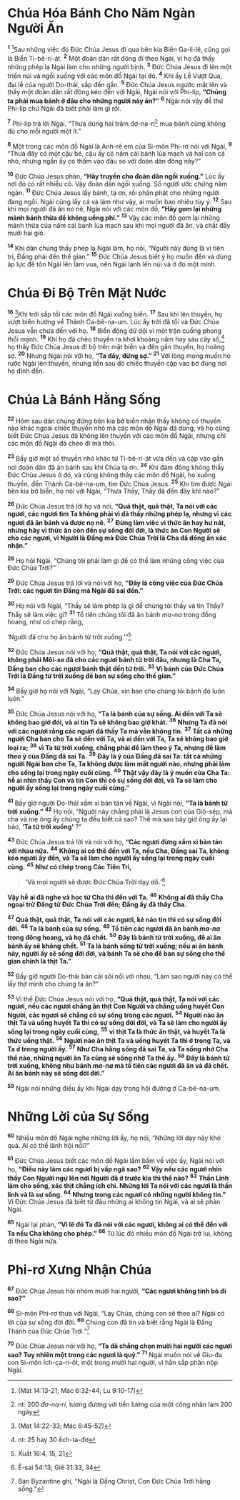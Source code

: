 # Chúa Hóa Bánh Cho Năm Ngàn Người Ăn
<sup><b>1</b></sup> [^1@-70203a48-2e9d-4cd8-8103-ce1b97ba324d]Sau những việc đó Ðức Chúa Jesus đi qua bên kia Biển Ga-li-lê, cũng gọi là Biển Ti-bê-ri-át. <sup><b>2</b></sup> Một đoàn dân rất đông đi theo Ngài, vì họ đã thấy những phép lạ Ngài làm cho những người bịnh. <sup><b>3</b></sup> Ðức Chúa Jesus đi lên một triền núi và ngồi xuống với các môn đồ Ngài tại đó. <sup><b>4</b></sup> Khi ấy Lễ Vượt Qua, đại lễ của người Do-thái, sắp đến gần. <sup><b>5</b></sup> Ðức Chúa Jesus ngước mắt lên và thấy một đoàn dân rất đông kéo đến với Ngài, Ngài nói với Phi-líp, **“Chúng ta phải mua bánh ở đâu cho những người này ăn?”** <sup><b>6</b></sup> Ngài nói vậy để thử Phi-líp chứ Ngài đã biết phải làm gì rồi.

<sup><b>7</b></sup> Phi-líp trả lời Ngài, “Thưa dùng hai trăm đơ-na-ri[^1-70203a48-2e9d-4cd8-8103-ce1b97ba324d] mua bánh cũng không đủ cho mỗi người một ít.”

<sup><b>8</b></sup> Một trong các môn đồ Ngài là Anh-rê em của Si-môn Phi-rơ nói với Ngài, <sup><b>9</b></sup> “Thưa đây có một cậu bé, cậu ấy có năm cái bánh lúa mạch và hai con cá nhỏ, nhưng ngần ấy có thấm vào đâu so với đoàn dân đông này?”

<sup><b>10</b></sup> Ðức Chúa Jesus phán, **“Hãy truyền cho đoàn dân ngồi xuống.”** Lúc ấy nơi đó có rất nhiều cỏ. Vậy đoàn dân ngồi xuống. Số người ước chừng năm ngàn. <sup><b>11</b></sup> Ðức Chúa Jesus lấy bánh, tạ ơn, rồi phân phát cho những người đang ngồi. Ngài cũng lấy cá và làm như vậy, ai muốn bao nhiêu tùy ý. <sup><b>12</b></sup> Sau khi mọi người đã ăn no nê, Ngài nói với các môn đồ, **“Hãy gom lại những mảnh bánh thừa để không uổng phí.”** <sup><b>13</b></sup> Vậy các môn đồ gom lại những mảnh thừa của năm cái bánh lúa mạch sau khi mọi người đã ăn, và chất đầy mười hai giỏ.

<sup><b>14</b></sup> Khi dân chúng thấy phép lạ Ngài làm, họ nói, “Người này đúng là vị tiên tri, Ðấng phải đến thế gian.” <sup><b>15</b></sup> Ðức Chúa Jesus biết ý họ muốn đến và dùng áp lực để tôn Ngài lên làm vua, nên Ngài lánh lên núi và ở đó một mình.

# Chúa Ði Bộ Trên Mặt Nước
<sup><b>16</b></sup> [^2@-70203a48-2e9d-4cd8-8103-ce1b97ba324d]Khi trời sắp tối các môn đồ Ngài xuống biển. <sup><b>17</b></sup> Sau khi lên thuyền, họ vượt biển hướng về Thành Ca-bê-na-um. Lúc ấy trời đã tối và Ðức Chúa Jesus vẫn chưa đến với họ. <sup><b>18</b></sup> Biển động dữ dội vì một trận cuồng phong thổi mạnh. <sup><b>19</b></sup> Khi họ đã chèo thuyền ra khơi khoảng năm hay sáu cây số,[^2-70203a48-2e9d-4cd8-8103-ce1b97ba324d] họ thấy Ðức Chúa Jesus đi bộ trên mặt biển và đến gần thuyền, họ hoảng sợ. <sup><b>20</b></sup> Nhưng Ngài nói với họ, **“Ta đây, đừng sợ.”** <sup><b>21</b></sup> Với lòng mong muốn họ rước Ngài lên thuyền, nhưng liền sau đó chiếc thuyền cập vào bờ đúng nơi họ định đến.

# Chúa Là Bánh Hằng Sống
<sup><b>22</b></sup> Hôm sau dân chúng đứng bên kia bờ biển nhận thấy không có thuyền nào khác ngoài chiếc thuyền nhỏ mà các môn đồ Ngài đã dùng, và họ cũng biết Ðức Chúa Jesus đã không lên thuyền với các môn đồ Ngài, nhưng chỉ các môn đồ Ngài đã chèo đi mà thôi.

<sup><b>23</b></sup> Bấy giờ một số thuyền nhỏ khác từ Ti-bê-ri-át vừa đến và cập vào gần nơi đoàn dân đã ăn bánh sau khi Chúa tạ ơn. <sup><b>24</b></sup> Khi đám đông không thấy Ðức Chúa Jesus ở đó, và cũng không thấy các môn đồ Ngài, họ xuống thuyền, đến Thành Ca-bê-na-um, tìm Ðức Chúa Jesus. <sup><b>25</b></sup> Khi tìm được Ngài bên kia bờ biển, họ nói với Ngài, “Thưa Thầy, Thầy đã đến đây khi nào?”

<sup><b>26</b></sup> Ðức Chúa Jesus trả lời họ và nói, **“Quả thật, quả thật, Ta nói với các ngươi, các ngươi tìm Ta không phải vì đã thấy những phép lạ, nhưng vì các ngươi đã ăn bánh và được no nê.** <sup><b>27</b></sup> **Ðừng làm việc vì thức ăn hay hư nát, nhưng hãy vì thức ăn còn đến sự sống đời đời, là thức ăn Con Người sẽ cho các ngươi, vì Người là Ðấng mà Ðức Chúa Trời là Cha đã đóng ấn xác nhận.”**

<sup><b>28</b></sup> Họ hỏi Ngài, “Chúng tôi phải làm gì để có thể làm những công việc của Ðức Chúa Trời?”

<sup><b>29</b></sup> Ðức Chúa Jesus trả lời và nói với họ, **“Ðây là công việc của Ðức Chúa Trời: các ngươi tin Ðấng mà Ngài đã sai đến.”**

<sup><b>30</b></sup> Họ nói với Ngài, “Thầy sẽ làm phép lạ gì để chúng tôi thấy và tin Thầy? Thầy sẽ làm việc gì? <sup><b>31</b></sup> Tổ tiên chúng tôi đã ăn bánh *ma-na* trong đồng hoang, như có chép rằng,

‘Người đã cho họ ăn bánh từ trời xuống.’”[^3@-70203a48-2e9d-4cd8-8103-ce1b97ba324d]

<sup><b>32</b></sup> Ðức Chúa Jesus nói với họ, **“Quả thật, quả thật, Ta nói với các ngươi, không phải Môi-se đã cho các ngươi bánh từ trời đâu, nhưng là Cha Ta, Ðấng ban cho các ngươi bánh thật đến từ trời.** <sup><b>33</b></sup> **Vì bánh của Ðức Chúa Trời là Ðấng từ trời xuống để ban sự sống cho thế gian.”**

<sup><b>34</b></sup> Bấy giờ họ nói với Ngài, “Lạy Chúa, xin ban cho chúng tôi bánh đó luôn luôn.”

<sup><b>35</b></sup> Ðức Chúa Jesus nói với họ, **“Ta là bánh của sự sống. Ai đến với Ta sẽ không bao giờ đói, và ai tin Ta sẽ không bao giờ khát.** <sup><b>36</b></sup> **Nhưng Ta đã nói với các ngươi rằng các ngươi đã thấy Ta mà vẫn không tin.** <sup><b>37</b></sup> **Tất cả những người Cha ban cho Ta sẽ đến với Ta, và ai đến với Ta, Ta sẽ không bao giờ loại ra;** <sup><b>38</b></sup> **vì Ta từ trời xuống, chẳng phải để làm theo ý Ta, nhưng để làm theo ý của Ðấng đã sai Ta.** <sup><b>39</b></sup> **Ðây là ý của Ðấng đã sai Ta: tất cả những người Ngài ban cho Ta, Ta không được làm mất người nào, nhưng phải làm cho sống lại trong ngày cuối cùng.** <sup><b>40</b></sup> **Thật vậy đây là ý muốn của Cha Ta: hễ ai nhìn thấy Con và tin Con thì có sự sống đời đời, và Ta sẽ làm cho người ấy sống lại trong ngày cuối cùng.”**

<sup><b>41</b></sup> Bấy giờ người Do-thái xầm xì bàn tán về Ngài, vì Ngài nói, **“Ta là bánh từ trời xuống.”** <sup><b>42</b></sup> Họ nói, “Người này chẳng phải là Jesus con của Giô-sép, mà cha và mẹ ông ấy chúng ta đều biết cả sao? Thế mà sao bây giờ ông ấy lại bảo, **‘Ta từ trời xuống’** ?”

<sup><b>43</b></sup> Ðức Chúa Jesus trả lời và nói với họ, **“Các ngươi đừng xầm xì bàn tán với nhau nữa.** <sup><b>44</b></sup> **Không ai có thể đến với Ta, nếu Cha, Ðấng sai Ta, không kéo người ấy đến, và Ta sẽ làm cho người ấy sống lại trong ngày cuối cùng.** <sup><b>45</b></sup> **Như có chép trong Các Tiên Tri,**

> **‘Và mọi người sẽ được Ðức Chúa Trời dạy dỗ.’**[^4@-70203a48-2e9d-4cd8-8103-ce1b97ba324d]

**Vậy hễ ai đã nghe và học từ Cha thì đến với Ta.** <sup><b>46</b></sup> **Không ai đã thấy Cha ngoại trừ Ðấng từ Ðức Chúa Trời đến; Ðấng ấy đã thấy Cha.**

<sup><b>47</b></sup> **Quả thật, quả thật, Ta nói với các ngươi, kẻ nào tin thì có sự sống đời đời.** <sup><b>48</b></sup> **Ta là bánh của sự sống.** <sup><b>49</b></sup> **Tổ tiên các ngươi đã ăn bánh *ma-na* trong đồng hoang, và họ đã chết.** <sup><b>50</b></sup> **Ðây là bánh từ trời xuống, để ai ăn bánh ấy sẽ không chết.** <sup><b>51</b></sup> **Ta là bánh sống từ trời xuống; nếu ai ăn bánh này, người ấy sẽ sống đời đời, và bánh Ta sẽ cho để ban sự sống cho thế gian chính là thịt Ta.”**

<sup><b>52</b></sup> Bấy giờ người Do-thái bàn cãi sôi nổi với nhau, “Làm sao người này có thể lấy thịt mình cho chúng ta ăn?”

<sup><b>53</b></sup> Vì thế Ðức Chúa Jesus nói với họ, **“Quả thật, quả thật, Ta nói với các ngươi, nếu các ngươi chẳng ăn thịt Con Người và chẳng uống huyết Con Người, các ngươi sẽ chẳng có sự sống trong các ngươi.** <sup><b>54</b></sup> **Người nào ăn thịt Ta và uống huyết Ta thì có sự sống đời đời, và Ta sẽ làm cho người ấy sống lại trong ngày cuối cùng,** <sup><b>55</b></sup> **vì thịt Ta là thức ăn thật, và huyết Ta là thức uống thật.** <sup><b>56</b></sup> **Người nào ăn thịt Ta và uống huyết Ta thì ở trong Ta, và Ta ở trong người ấy.** <sup><b>57</b></sup> **Như Cha hằng sống đã sai Ta, và Ta sống nhờ Cha thể nào, những người ăn Ta cũng sẽ sống nhờ Ta thể ấy.** <sup><b>58</b></sup> **Ðây là bánh từ trời xuống, không như bánh *ma-na* mà tổ tiên các ngươi đã ăn và đã chết. Ai ăn bánh này sẽ sống đời đời.”**

<sup><b>59</b></sup> Ngài nói những điều ấy khi Ngài dạy trong hội đường ở Ca-bê-na-um.

# Những Lời của Sự Sống
<sup><b>60</b></sup> Nhiều môn đồ Ngài nghe những lời ấy, họ nói, “Những lời dạy này khó quá. Ai có thể lãnh hội nổi?”

<sup><b>61</b></sup> Ðức Chúa Jesus biết các môn đồ Ngài lầm bầm về việc ấy, Ngài nói với họ, **“Ðiều này làm các ngươi bị vấp ngã sao?** <sup><b>62</b></sup> **Vậy nếu các ngươi nhìn thấy Con Người ngự lên nơi Người đã ở trước kia thì thể nào?** <sup><b>63</b></sup> **Thần Linh làm cho sống, xác thịt chẳng ích chi. Những lời Ta nói với các ngươi là thần linh và là sự sống.** <sup><b>64</b></sup> **Nhưng trong các ngươi có những người không tin.”** Vì Ðức Chúa Jesus đã biết từ đầu những ai không tin Ngài, và ai sẽ phản Ngài.

<sup><b>65</b></sup> Ngài lại phán, **“Vì lẽ đó Ta đã nói với các ngươi, không ai có thể đến với Ta nếu Cha không cho phép.”** <sup><b>66</b></sup> Từ lúc đó nhiều môn đồ Ngài trở lui, không đi theo Ngài nữa.

# Phi-rơ Xưng Nhận Chúa
<sup><b>67</b></sup> Ðức Chúa Jesus hỏi nhóm mười hai người, **“Các ngươi không tính bỏ đi sao?”**

<sup><b>68</b></sup> Si-môn Phi-rơ thưa với Ngài, “Lạy Chúa, chúng con sẽ theo ai? Ngài có lời của sự sống đời đời. <sup><b>69</b></sup> Chúng con đã tin và biết rằng Ngài là Ðấng Thánh của Ðức Chúa Trời.”[^3-70203a48-2e9d-4cd8-8103-ce1b97ba324d]

<sup><b>70</b></sup> Ðức Chúa Jesus nói với họ, **“Ta đã chẳng chọn mười hai người các ngươi sao? Tuy nhiên một trong các ngươi là quỷ.”** <sup><b>71</b></sup> Ngài muốn nói về Giu-đa con Si-môn Ích-ca-ri-ốt, một trong mười hai người, vì hắn sắp phản nộp Ngài.

[^1-70203a48-2e9d-4cd8-8103-ce1b97ba324d]: nt: 200 *đơ-na-ri*, tương đương với tiền lương của một công nhân làm 200 ngày
[^2-70203a48-2e9d-4cd8-8103-ce1b97ba324d]: nt: 25 hay 30 ếch-ta-đơ
[^3-70203a48-2e9d-4cd8-8103-ce1b97ba324d]: Bản Byzantine ghi, “Ngài là Ðấng Christ, Con Ðức Chúa Trời hằng sống.”
[^1@-70203a48-2e9d-4cd8-8103-ce1b97ba324d]: (Mat 14:13-21; Mác 6:32-44; Lu 9:10-17)
[^2@-70203a48-2e9d-4cd8-8103-ce1b97ba324d]: (Mat 14:22-33; Mác 6:45-52)
[^3@-70203a48-2e9d-4cd8-8103-ce1b97ba324d]: Xuất 16:4, 15, 21
[^4@-70203a48-2e9d-4cd8-8103-ce1b97ba324d]: Ê-sai 54:13; Giê 31:33, 34